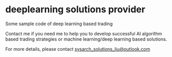 # deeplearning solutions provider

Some sample code of deep learning based trading

Contact me if you need me to help you to develop successful AI algorithm based trading strategies or machine learning/deep learning based solutions.

For more details, please contact sysarch_solutions_liu@outlook.com
